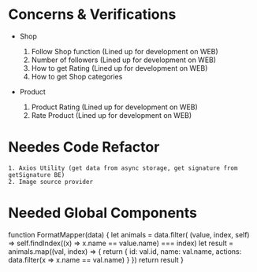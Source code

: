# Concerns & Verifications

* Shop
    1. Follow Shop function (Lined up for development on WEB)
    2. Number of followers (Lined up for development on WEB)
    3. How to get Rating (Lined up for development on WEB)
    4. How to get Shop categories

* Product
    1. Product Rating (Lined up for development on WEB)
    2. Rate Product (Lined up for development on WEB)

# Needes Code Refactor

    1. Axios Utility (get data from async storage, get signature from getSignature BE)
    2. Image source provider

# Needed Global Components

function FormatMapper(data) {
    let animals = data.filter( (value, index, self) => self.findIndex((x) => x.name == value.name) === index)
    let result = animals.map((val, index) => {
      return {
        id: val.id,
        name: val.name,
        actions: data.filter(x => x.name == val.name)
      }
    })
    return result
  }